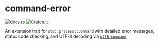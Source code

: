 # command-error

<a href="https://docs.rs/command-error/latest/command_error/"><img alt="docs.rs" src="https://img.shields.io/docsrs/command-error"></a>
<a href="https://crates.io/crates/command-error"><img alt="Crates.io" src="https://img.shields.io/crates/v/command-error"></a>

An extension trait for `std::process::Command` with detailed error messages,
status code checking, and UTF-8 decoding via [`utf8-command`][utf8-command].

[utf8-command]: https://docs.rs/utf8-command/latest/utf8_command/
